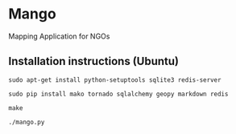 # Mango

Mapping Application for NGOs

## Installation instructions (Ubuntu)

    sudo apt-get install python-setuptools sqlite3 redis-server

    sudo pip install mako tornado sqlalchemy geopy markdown redis

    make

    ./mango.py